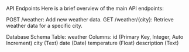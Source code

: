 API Endpoints
Here is a brief overview of the main API endpoints:

POST /weather: Add new weather data.
GET /weather/{city}: Retrieve weather data for a specific city.

Database Schema
Table: weather
Columns:
id (Primary Key, Integer, Auto Increment)
city (Text)
date (Date)
temperature (Float)
description (Text)